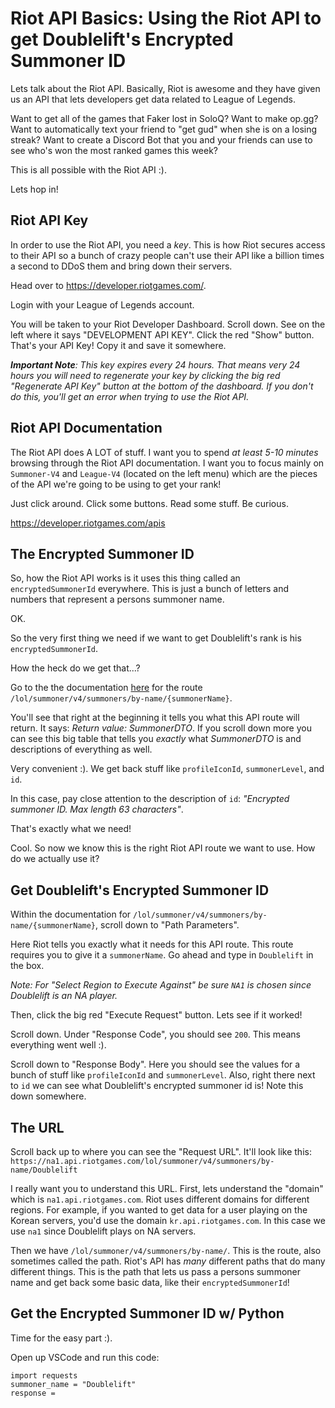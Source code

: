 # Riot API Basics: Using the Riot API to get Doublelift's Encrypted Summoner ID
Lets talk about the Riot API. Basically, Riot is awesome and they have given us an API that lets developers get data related to League of Legends.

Want to get all of the games that Faker lost in SoloQ? Want to make op.gg? Want to automatically text your friend to "get gud" when she is on a losing streak? Want to create a Discord Bot that you and your friends can use to see who's won the most ranked games this week?

This is all possible with the Riot API :).

Lets hop in!

## Riot API Key
In order to use the Riot API, you need a *key*. This is how Riot secures access to their API so a bunch of crazy people can't use their API like a billion times a second to DDoS them and bring down their servers.

Head over to https://developer.riotgames.com/.

Login with your League of Legends account.

You will be taken to your Riot Developer Dashboard. Scroll down. See on the left where it says "DEVELOPMENT API KEY". Click the red "Show" button. That's your API Key! Copy it and save it somewhere.

***Important Note**: This key expires every 24 hours. That means very 24 hours you will need to regenerate your key by clicking the big red "Regenerate API Key" button at the bottom of the dashboard. If you don't do this, you'll get an error when trying to use the Riot API.*

## Riot API Documentation
The Riot API does A LOT of stuff. I want you to spend *at least 5-10 minutes* browsing through the Riot API documentation. I want you to focus mainly on `Summoner-V4` and `League-V4` (located on the left menu) which are the pieces of the API we're going to be using to get your rank!

Just click around. Click some buttons. Read some stuff. Be curious.

https://developer.riotgames.com/apis

## The Encrypted Summoner ID
So, how the Riot API works is it uses this thing called an `encryptedSummonerId` everywhere. This is just a bunch of letters and numbers that represent a persons summoner name. 

OK.

So the very first thing we need if we want to get Doublelift's rank is his `encryptedSummonerId`.

How the heck do we get that...?

Go to the the documentation [here](https://developer.riotgames.com/apis#summoner-v4) for the route `/lol/summoner/v4/summoners/by-name/{summonerName}`. 

You'll see that right at the beginning it tells you what this API route will return. It says: *Return value: SummonerDTO*. If you scroll down more you can see this big table that tells you *exactly* what *SummonerDTO* is and descriptions of everything as well. 

Very convenient :). We get back stuff like `profileIconId`, `summonerLevel`, and `id`. 

In this case, pay close attention to the description of `id`: *"Encrypted summoner ID. Max length 63 characters"*. 

That's exactly what we need!

Cool. So now we know this is the right Riot API route we want to use. How do we actually use it?

## Get Doublelift's Encrypted Summoner ID
Within the documentation for `/lol/summoner/v4/summoners/by-name/{summonerName}`, scroll down to "Path Parameters". 

Here Riot tells you exactly what it needs for this API route. This route requires you to give it a `summonerName`. Go ahead and type in `Doublelift` in the box. 

*Note: For "Select Region to Execute Against" be sure `NA1` is chosen since Doublelift is an NA player.*

Then, click the big red "Execute Request" button. Lets see if it worked!

Scroll down. Under "Response Code", you should see `200`. This means everything went well :).

Scroll down to "Response Body". Here you should see the values for a bunch of stuff like `profileIconId` and `summonerLevel`. Also, right there next to `id` we can see what Doublelift's encrypted summoner id is! Note this down somewhere.


## The URL

Scroll back up to where you can see the "Request URL". It'll look like this:
`https://na1.api.riotgames.com/lol/summoner/v4/summoners/by-name/Doublelift`

I really want you to understand this URL. First, lets understand the "domain" which is `na1.api.riotgames.com`. Riot uses different domains for different regions. For example, if you wanted to get data for a user playing on the Korean servers, you'd use the domain `kr.api.riotgames.com`. In this case we use `na1` since Doublelift plays on NA servers. 

Then we have `/lol/summoner/v4/summoners/by-name/`. This is the route, also sometimes called the path. Riot's API has *many* different paths that do many different things. This is the path that lets us pass a persons summoner name and get back some basic data, like their `encryptedSummonerId`!

## Get the Encrypted Summoner ID w/ Python
Time for the easy part :).

Open up VSCode and run this code:

    import requests
    summoner_name = "Doublelift"
    response = 





